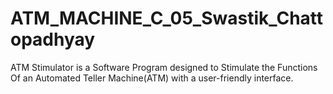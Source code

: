 # ATM_MACHINE_C_05_Swastik_Chattopadhyay
ATM Stimulator is a Software Program designed to Stimulate the Functions Of an Automated Teller Machine(ATM) with a user-friendly interface.
